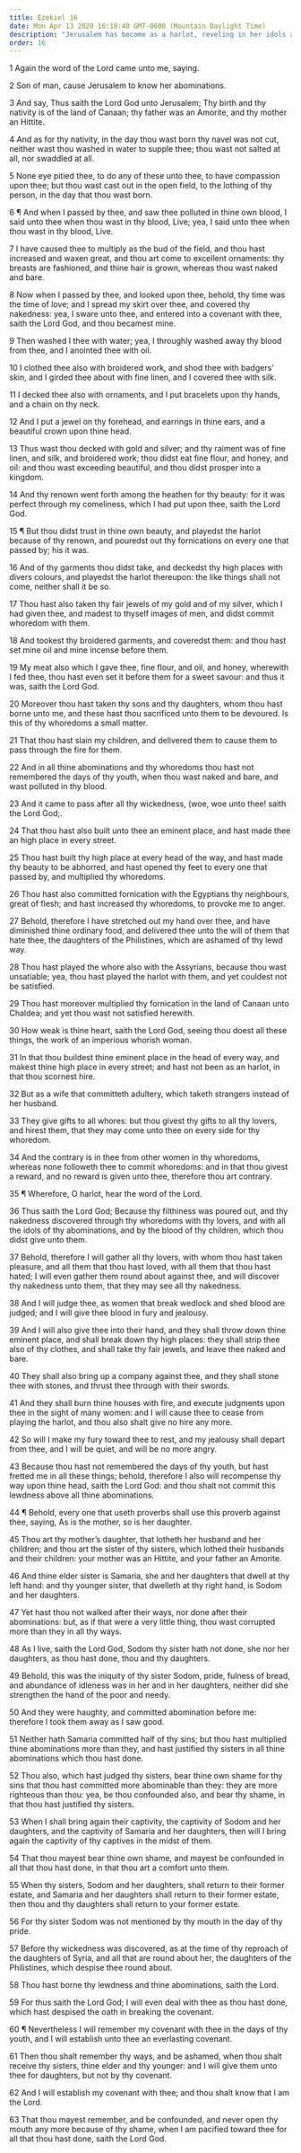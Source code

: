 ```yaml
---
title: Ezekiel 16
date: Mon Apr 13 2020 16:18:40 GMT-0600 (Mountain Daylight Time)
description: "Jerusalem has become as a harlot, reveling in her idols and worshipping false gods—She has partaken of all the sins of Egypt and the nations round about, and she is rejected—Yet in the last days, the Lord will again establish His covenant with her."
order: 16
---
```


1 Again the word of the Lord came unto me, saying.

2 Son of man, cause Jerusalem to know her abominations.

3 And say, Thus saith the Lord God unto Jerusalem; Thy birth and thy nativity is of the land of Canaan; thy father was an Amorite, and thy mother an Hittite.

4 And as for thy nativity, in the day thou wast born thy navel was not cut, neither wast thou washed in water to supple thee; thou wast not salted at all, nor swaddled at all.

5 None eye pitied thee, to do any of these unto thee, to have compassion upon thee; but thou wast cast out in the open field, to the lothing of thy person, in the day that thou wast born.

6 ¶ And when I passed by thee, and saw thee polluted in thine own blood, I said unto thee when thou wast in thy blood, Live; yea, I said unto thee when thou wast in thy blood, Live.

7 I have caused thee to multiply as the bud of the field, and thou hast increased and waxen great, and thou art come to excellent ornaments: thy breasts are fashioned, and thine hair is grown, whereas thou wast naked and bare.

8 Now when I passed by thee, and looked upon thee, behold, thy time was the time of love; and I spread my skirt over thee, and covered thy nakedness: yea, I sware unto thee, and entered into a covenant with thee, saith the Lord God, and thou becamest mine.

9 Then washed I thee with water; yea, I throughly washed away thy blood from thee, and I anointed thee with oil.

10 I clothed thee also with broidered work, and shod thee with badgers’ skin, and I girded thee about with fine linen, and I covered thee with silk.

11 I decked thee also with ornaments, and I put bracelets upon thy hands, and a chain on thy neck.

12 And I put a jewel on thy forehead, and earrings in thine ears, and a beautiful crown upon thine head.

13 Thus wast thou decked with gold and silver; and thy raiment was of fine linen, and silk, and broidered work; thou didst eat fine flour, and honey, and oil: and thou wast exceeding beautiful, and thou didst prosper into a kingdom.

14 And thy renown went forth among the heathen for thy beauty: for it was perfect through my comeliness, which I had put upon thee, saith the Lord God.

15 ¶ But thou didst trust in thine own beauty, and playedst the harlot because of thy renown, and pouredst out thy fornications on every one that passed by; his it was.

16 And of thy garments thou didst take, and deckedst thy high places with divers colours, and playedst the harlot thereupon: the like things shall not come, neither shall it be so.

17 Thou hast also taken thy fair jewels of my gold and of my silver, which I had given thee, and madest to thyself images of men, and didst commit whoredom with them.

18 And tookest thy broidered garments, and coveredst them: and thou hast set mine oil and mine incense before them.

19 My meat also which I gave thee, fine flour, and oil, and honey, wherewith I fed thee, thou hast even set it before them for a sweet savour: and thus it was, saith the Lord God.

20 Moreover thou hast taken thy sons and thy daughters, whom thou hast borne unto me, and these hast thou sacrificed unto them to be devoured. Is this of thy whoredoms a small matter.

21 That thou hast slain my children, and delivered them to cause them to pass through the fire for them.

22 And in all thine abominations and thy whoredoms thou hast not remembered the days of thy youth, when thou wast naked and bare, and wast polluted in thy blood.

23 And it came to pass after all thy wickedness, (woe, woe unto thee! saith the Lord God;.

24 That thou hast also built unto thee an eminent place, and hast made thee an high place in every street.

25 Thou hast built thy high place at every head of the way, and hast made thy beauty to be abhorred, and hast opened thy feet to every one that passed by, and multiplied thy whoredoms.

26 Thou hast also committed fornication with the Egyptians thy neighbours, great of flesh; and hast increased thy whoredoms, to provoke me to anger.

27 Behold, therefore I have stretched out my hand over thee, and have diminished thine ordinary food, and delivered thee unto the will of them that hate thee, the daughters of the Philistines, which are ashamed of thy lewd way.

28 Thou hast played the whore also with the Assyrians, because thou wast unsatiable; yea, thou hast played the harlot with them, and yet couldest not be satisfied.

29 Thou hast moreover multiplied thy fornication in the land of Canaan unto Chaldea; and yet thou wast not satisfied herewith.

30 How weak is thine heart, saith the Lord God, seeing thou doest all these things, the work of an imperious whorish woman.

31 In that thou buildest thine eminent place in the head of every way, and makest thine high place in every street; and hast not been as an harlot, in that thou scornest hire.

32 But as a wife that committeth adultery, which taketh strangers instead of her husband.

33 They give gifts to all whores: but thou givest thy gifts to all thy lovers, and hirest them, that they may come unto thee on every side for thy whoredom.

34 And the contrary is in thee from other women in thy whoredoms, whereas none followeth thee to commit whoredoms: and in that thou givest a reward, and no reward is given unto thee, therefore thou art contrary.

35 ¶ Wherefore, O harlot, hear the word of the Lord.

36 Thus saith the Lord God; Because thy filthiness was poured out, and thy nakedness discovered through thy whoredoms with thy lovers, and with all the idols of thy abominations, and by the blood of thy children, which thou didst give unto them.

37 Behold, therefore I will gather all thy lovers, with whom thou hast taken pleasure, and all them that thou hast loved, with all them that thou hast hated; I will even gather them round about against thee, and will discover thy nakedness unto them, that they may see all thy nakedness.

38 And I will judge thee, as women that break wedlock and shed blood are judged; and I will give thee blood in fury and jealousy.

39 And I will also give thee into their hand, and they shall throw down thine eminent place, and shall break down thy high places: they shall strip thee also of thy clothes, and shall take thy fair jewels, and leave thee naked and bare.

40 They shall also bring up a company against thee, and they shall stone thee with stones, and thrust thee through with their swords.

41 And they shall burn thine houses with fire, and execute judgments upon thee in the sight of many women: and I will cause thee to cease from playing the harlot, and thou also shalt give no hire any more.

42 So will I make my fury toward thee to rest, and my jealousy shall depart from thee, and I will be quiet, and will be no more angry.

43 Because thou hast not remembered the days of thy youth, but hast fretted me in all these things; behold, therefore I also will recompense thy way upon thine head, saith the Lord God: and thou shalt not commit this lewdness above all thine abominations.

44 ¶ Behold, every one that useth proverbs shall use this proverb against thee, saying, As is the mother, so is her daughter.

45 Thou art thy mother’s daughter, that lotheth her husband and her children; and thou art the sister of thy sisters, which lothed their husbands and their children: your mother was an Hittite, and your father an Amorite.

46 And thine elder sister is Samaria, she and her daughters that dwell at thy left hand: and thy younger sister, that dwelleth at thy right hand, is Sodom and her daughters.

47 Yet hast thou not walked after their ways, nor done after their abominations: but, as if that were a very little thing, thou wast corrupted more than they in all thy ways.

48 As I live, saith the Lord God, Sodom thy sister hath not done, she nor her daughters, as thou hast done, thou and thy daughters.

49 Behold, this was the iniquity of thy sister Sodom, pride, fulness of bread, and abundance of idleness was in her and in her daughters, neither did she strengthen the hand of the poor and needy.

50 And they were haughty, and committed abomination before me: therefore I took them away as I saw good.

51 Neither hath Samaria committed half of thy sins; but thou hast multiplied thine abominations more than they, and hast justified thy sisters in all thine abominations which thou hast done.

52 Thou also, which hast judged thy sisters, bear thine own shame for thy sins that thou hast committed more abominable than they: they are more righteous than thou: yea, be thou confounded also, and bear thy shame, in that thou hast justified thy sisters.

53 When I shall bring again their captivity, the captivity of Sodom and her daughters, and the captivity of Samaria and her daughters, then will I bring again the captivity of thy captives in the midst of them.

54 That thou mayest bear thine own shame, and mayest be confounded in all that thou hast done, in that thou art a comfort unto them.

55 When thy sisters, Sodom and her daughters, shall return to their former estate, and Samaria and her daughters shall return to their former estate, then thou and thy daughters shall return to your former estate.

56 For thy sister Sodom was not mentioned by thy mouth in the day of thy pride.

57 Before thy wickedness was discovered, as at the time of thy reproach of the daughters of Syria, and all that are round about her, the daughters of the Philistines, which despise thee round about.

58 Thou hast borne thy lewdness and thine abominations, saith the Lord.

59 For thus saith the Lord God; I will even deal with thee as thou hast done, which hast despised the oath in breaking the covenant.

60 ¶ Nevertheless I will remember my covenant with thee in the days of thy youth, and I will establish unto thee an everlasting covenant.

61 Then thou shalt remember thy ways, and be ashamed, when thou shalt receive thy sisters, thine elder and thy younger: and I will give them unto thee for daughters, but not by thy covenant.

62 And I will establish my covenant with thee; and thou shalt know that I am the Lord.

63 That thou mayest remember, and be confounded, and never open thy mouth any more because of thy shame, when I am pacified toward thee for all that thou hast done, saith the Lord God.
